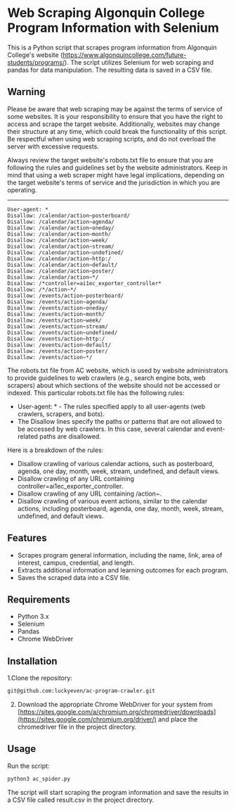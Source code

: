 # Web Scraping Algonquin College Program Information with Selenium  
This is a Python script that scrapes program information from Algonquin College's website (https://www.algonquincollege.com/future-students/programs/). The script utilizes Selenium for web scraping and pandas for data manipulation. The resulting data is saved in a CSV file.
## Warning  

Please be aware that web scraping may be against the terms of service of some websites. It is your responsibility to ensure that you have the right to access and scrape the target website. Additionally, websites may change their structure at any time, which could break the functionality of this script. Be respectful when using web scraping scripts, and do not overload the server with excessive requests.  

Always review the target website's robots.txt file to ensure that you are following the rules and guidelines set by the website administrators. Keep in mind that using a web scraper might have legal implications, depending on the target website's terms of service and the jurisdiction in which you are operating.  

---
```
User-agent: *
Disallow: /calendar/action~posterboard/
Disallow: /calendar/action~agenda/
Disallow: /calendar/action~oneday/
Disallow: /calendar/action~month/
Disallow: /calendar/action~week/
Disallow: /calendar/action~stream/
Disallow: /calendar/action~undefined/
Disallow: /calendar/action~http:/
Disallow: /calendar/action~default/
Disallow: /calendar/action~poster/
Disallow: /calendar/action~*/
Disallow: /*controller=ai1ec_exporter_controller*
Disallow: /*/action~*/
Disallow: /events/action~posterboard/
Disallow: /events/action~agenda/
Disallow: /events/action~oneday/
Disallow: /events/action~month/
Disallow: /events/action~week/
Disallow: /events/action~stream/
Disallow: /events/action~undefined/
Disallow: /events/action~http:/
Disallow: /events/action~default/
Disallow: /events/action~poster/
Disallow: /events/action~*/
```
The robots.txt file from AC website, which is used by website administrators to provide guidelines to web crawlers (e.g., search engine bots, web scrapers) about which sections of the website should not be accessed or indexed. This particular robots.txt file has the following rules:

* User-agent: * - The rules specified apply to all user-agents (web crawlers, scrapers, and bots).
* The Disallow lines specify the paths or patterns that are not allowed to be accessed by web crawlers. In this case, several calendar and event-related paths are disallowed.  

Here is a breakdown of the rules:

* Disallow crawling of various calendar actions, such as posterboard, agenda, one day, month, week, stream, undefined, and default views.
* Disallow crawling of any URL containing controller=ai1ec_exporter_controller.
* Disallow crawling of any URL containing /action~.
* Disallow crawling of various event actions, similar to the calendar actions, including posterboard, agenda, one day, month, week, stream, undefined, and default views.

## Features 
* Scrapes program general information, including the name, link, area of interest, campus, credential, and length.  
* Extracts additional information and learning outcomes for each program.  
* Saves the scraped data into a CSV file.  

## Requirements  
* Python 3.x
* Selenium
* Pandas
* Chrome WebDriver

## Installation
1.Clone the repository: 
```Bash
git@github.com:luckyeven/ac-program-crawler.git
```
2. Download the appropriate Chrome WebDriver for your system from [https://sites.google.com/a/chromium.org/chromedriver/downloads](https://sites.google.com/chromium.org/driver/) and place the chromedriver file in the project directory.
## Usage
Run the script:
```Bash
python3 ac_spider.py
```
The script will start scraping the program information and save the results in a CSV file called result.csv in the project directory.

